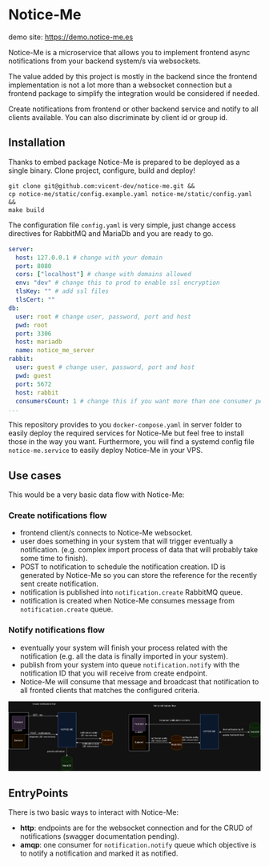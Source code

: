 # Notice-Me

demo site: https://demo.notice-me.es

Notice-Me is a microservice that allows you to implement 
frontend async notifications from your backend system/s via websockets.

The value added by this project is mostly in the backend since the frontend implementation is not a lot more than a 
websocket connection but a frontend package to simplify the integration would be considered if needed.

Create notifications from frontend or other backend service and notify to all clients available.
You can also discriminate by client id or group id.

## Installation

Thanks to embed package Notice-Me is prepared to be deployed as a single binary. 
Clone project, configure, build and deploy!

```shell
git clone git@github.com:vicent-dev/notice-me.git && 
cp notice-me/static/config.example.yaml notice-me/static/config.yaml &&
make build
```

The configuration file `config.yaml` is very simple, just change access directives for RabbitMQ and MariaDb and you are ready to go.

```yaml
server:
  host: 127.0.0.1 # change with your domain 
  port: 8080 
  cors: ["localhost"] # change with domains allowed
  env: "dev" # change this to prod to enable ssl encryption
  tlsKey: "" # add ssl files
  tlsCert: ""
db:
  user: root # change user, password, port and host
  pwd: root
  port: 3306
  host: mariadb
  name: notice_me_server
rabbit:
  user: guest # change user, password, port and host
  pwd: guest
  port: 5672
  host: rabbit
  consumersCount: 1 # change this if you want more than one consumer per queue
...
```

This repository provides to you `docker-compose.yaml` in server folder to easily deploy the required services for Notice-Me but feel free 
to install those in the way you want. Furthermore, you will find a systemd config file `notice-me.service` to easily deploy Notice-Me in your VPS.

## Use cases

This would be a very basic data flow with Notice-Me:

### Create notifications flow
- frontend client/s connects to Notice-Me websocket.
- user does something in your system that will trigger eventually a notification. (e.g. complex import process of data that will probably take some time to finish).
- POST to notification to schedule the notification creation. ID is generated by Notice-Me so you can store the reference for the recently sent create notification.
- notification is published into `notification.create` RabbitMQ queue.
- notification is created when Notice-Me consumes message from `notification.create` queue.

### Notify notifications flow
- eventually your system will finish your process related with the notification  (e.g. all the data is finally imported in your system).
- publish from your system into queue `notification.notify` with the notification ID that you will receive from create endpoint.
- Notice-Me will consume that message and broadcast that notification to all fronted clients that matches the configured criteria.

![notice-me diagram](diagram.png)

## EntryPoints

There is two basic ways to interact with Notice-Me:

- **http**: endpoints are for the websocket connection and for the CRUD of notifications (swagger documentation pending).
- **amqp**: one consumer for `notification.notify` queue which objective is to notify a notification and marked it as notified.
